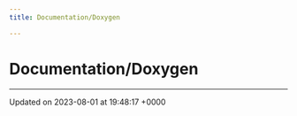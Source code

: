 ```yaml
---
title: Documentation/Doxygen

---
```


# Documentation/Doxygen








-------------------------------

Updated on 2023-08-01 at 19:48:17 +0000
